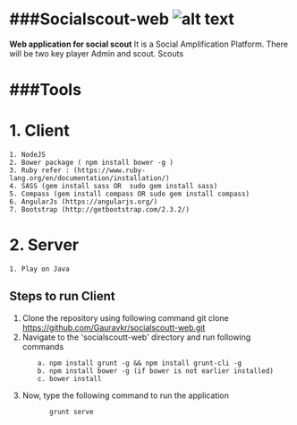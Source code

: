 ###Socialscout-web ![alt text](https://github.com/Gauravkr/socialscoutt-web/blob/master/app/images/socialscouts.png "Social Scout")
================

**Web application for social scout**
It is a Social Amplification Platform. There will be two key player Admin and scout.                                                                  Scouts

 

###Tools
==========
  **1.  Client**
===========
    1. NodeJS
    2. Bower package ( npm install bower -g )
    3. Ruby refer : (https://www.ruby-lang.org/en/documentation/installation/) 
    4. SASS (gem install sass OR  sudo gem install sass)
    5. Compass (gem install compass OR sudo gem install compass)
    6. AngularJs (https://angularjs.org/)
    7. Bootstrap (http://getbootstrap.com/2.3.2/)

   **2. Server**
============
    1. Play on Java

**Steps to run Client**
---------
1. Clone the repository using following command
	     git clone https://github.com/Gauravkr/socialscoutt-web.git
2. Navigate to the 'socialscoutt-web' directory and run following commands
```
	   a. npm install grunt -g && npm install grunt-cli -g
	   b. npm install bower -g (if bower is not earlier installed)
	   c. bower install
```
3. Now, type the following command to run the application
```
	      grunt serve
```
